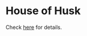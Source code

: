 # House of Husk

Check [here](https://ptr-yudai.hatenablog.com/entry/2020/04/02/013910) for details.
